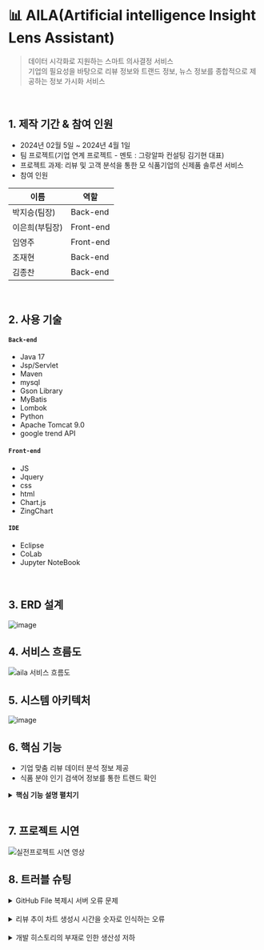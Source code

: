 # 📊 AILA(Artificial intelligence Insight Lens Assistant)
> 데이터 시각화로 지원하는 스마트 의사결정 서비스   
> 기업의 필요성을 바탕으로 리뷰 정보와 트랜드 정보, 뉴스 정보를 종합적으로 제공하는 정보 가시화 서비스   

</br>

## 1. 제작 기간 & 참여 인원
- 2024년 02월 5일 ~ 2024년 4월 1일
- 팀 프로젝트(기업 연계 프로젝트 - 멘토 : 그랑알파 컨설팅 김기현 대표)
- 프로젝트 과제: 리뷰 및 고객 분석을 통한 모 식품기업의 신제품 솔루션 서비스
- 참여 인원

| 이름 | 역할 |
|---|---|
| 박지승(팀장) |Back-end |
| 이은희(부팀장) |Front-end |
| 임영주 |Front-end |
| 조재현 |Back-end |
| 김종찬 |Back-end |


</br>

## 2. 사용 기술
#### `Back-end`
  - Java 17
  - Jsp/Servlet
  - Maven
  - mysql
  - Gson Library
  - MyBatis
  - Lombok
  - Python
  - Apache Tomcat 9.0
  - google trend API

#### `Front-end`
  - JS
  - Jquery
  - css
  - html
  - Chart.js
  - ZingChart

#### `IDE`
  - Eclipse
  - CoLab
  - Jupyter NoteBook

</br>

## 3. ERD 설계
![image](https://github.com/SMHRD-2021-KDT-AI-16/AILA-Repo/assets/152379672/bb46083e-1394-4c18-b856-33a8167c75c2)

## 4. 서비스 흐름도
![aila 서비스 흐름도](https://github.com/SMHRD-2021-KDT-AI-16/AILA-Repo/assets/144122046/0484eb6c-3681-4628-8512-50e72e8892e7)

## 5. 시스템 아키텍처
![image](https://github.com/SMHRD-2021-KDT-AI-16/AILA-Repo/assets/152379672/eadf7276-ea1a-44af-bd79-fc1b00dda354)

## 6. 핵심 기능
- 기업 맞춤 리뷰 데이터 분석 정보 제공
- 식품 분야 인기 검색어 정보를 통한 트렌드 확인


<details>
<summary><b>핵심 기능 설명 펼치기</b></summary>
<div markdown="1">

### 6.1. 식품 트렌드

![trend page](https://github.com/SMHRD-2021-KDT-AI-16/AILA-Repo/assets/144122046/cdc8154e-291a-4a37-9904-f375a142e829)
- 식품 인기검색어 TOP10과 인기검색어 관한 연관검색어 검색량 표시
  - 일간 인기검색어를 네이버 데이터랩 API에서 가져오고 그에 관련된 연관검색어 검색량을 데이터 베이스에 저장
  - 데이터 베이스에서 가져온 연관검색어 검색량을 ChartJS로 가시화
- Openweathermap API를 활용하여 전국 일기예보 구현(익일 0시 기준)

### 6.2. 리뷰 분석

<img src="https://github.com/SMHRD-2021-KDT-AI-16/AILA-Repo/assets/144122046/4c39e419-eb2c-46e1-8b08-00c0648414a6" width="450px"></img>
<img src="https://github.com/SMHRD-2021-KDT-AI-16/AILA-Repo/assets/144122046/48697310-9687-4d12-9301-40aab320e4cc" width="450px" height="231.7px"></img>
- 원하는 품목에 관한 리뷰데이터 분석결과를 차트로 가시화
- 자사몰/네이버/쿠팡 총 3개 채녈의 리뷰 분석 결과 비교 가능
  - ko-electra fine tuning을 활용하여 리뷰 데이터의 감정(긍정/부정) 분석을 진행
  - 긍정/부정 리뷰의 비율을 도넛 차트로 가시화
  - 월별 리뷰 갯수 추이를 통한 판매량 변화 분석
  - 긍정/부정 별 빈도수가 높은 키워드를 워드 클라우드와 막대 그래프로 시각화
  - 막대 그래프의 각 막대 클릭 시 해당 키워드가 포함된 전체 리뷰의 내용을 최대 3개 표시
    ![detail reviews](https://github.com/SMHRD-2021-KDT-AI-16/AILA-Repo/assets/144122046/2178f7d4-b90e-4d2f-829e-3f9a00938ab9)

### 6.3. 뉴스

![news page](https://github.com/SMHRD-2021-KDT-AI-16/AILA-Repo/assets/144122046/099d99ec-c320-45e5-b9d5-7a12cab483d2)
- 구글 API를 활용하여 일간 검색어 TOP10 표시
- 각 검색어 클릭 시 우측 화면에 해당 검색어 관련 뉴스 타이틀 TOP10을 표시
- 각 뉴스 타이틀 클릭 시 해당 기사로 이동

<!--  
### 6.2. 사용자 요청

- **기업의 필요성에 따른 리뷰 데이터 분석결과**
  - 기업이 원하는 품목에 관한 리뷰데이터 분석결과를 차트로 가시화<br>
    <img src="https://github.com/SMHRD-2021-KDT-AI-16/AILA-Repo/assets/152379672/4e5d5e6e-7e96-42e4-9858-3ba783664e1a" width="450px" height="300px" title="px(픽셀) 크기 설정"></img>
- **식품인기검색어TOP10과 인기검색어 관한 연관검색어 검색량 날씨API를 가시화**
  - Openweathermap에서 지방별 날씨를 시각화
  - 일간 인기검색어를 네이버API에서 가져오고 그에 관련된 연관검색어 검색량을 데이터 베이스에 저장
  - 데이터 베이스에서 가져온 연관검색어 검색량을 ChartJS로 가시화<br>
    <img src="https://github.com/SMHRD-2021-KDT-AI-16/AILA-Repo/assets/152379672/6ba65855-acca-48dc-a03f-e39d02b1b267" width="450px" height="300px" title="px(픽셀) 크기 설정"></img>
- **일간검색어TOP10과 검색어와관련된 뉴스링크**
  - 구글 API에서 일간 검색어 TOP10을 데이터 베이스에 저장
  - 데이터 베이스에서 일간 검색어 TOP10을 이용하여 네이버에 검색 후 뉴스 탭에서 뉴스 링크를 크롤링
  - 일간 검색어 TOP10 클릭시 해당 검색어 관련 뉴스 타이틀 TOP10을 가시화
  - 뉴스 타이틀 클릭시 해당 뉴스 페이지로 이동<br>
   <img src="https://github.com/SMHRD-2021-KDT-AI-16/AILA-Repo/assets/152379672/cd9b783f-1ecf-46f5-ab7b-2f30030e056f" width="450px" height="300px" title="px(픽셀) 크기 설정"></img>
### 6.3. Controller

- **요청 처리**
  - 화면에서 요청된 데이터 값을 Service로 전달해줍니다.

- **결과 응답**
  - Service 계층에서 넘어온 로직 처리 결과를 jsp로 전달해줍니다.

### 4.4. Service

- **JsonArray / text/plain 방식으로 데이터 변환** 
  - 데이터 베이스에서 받아온 데이터를 jsp파일에서 사용할 수 있게 하기 위해 데이터를 변환합니다.

### 4.5. DAO

-->

</div>
</details>

</br>

## 7. 프로젝트 시연
![실전프로젝트 시연 영상](https://github.com/SMHRD-2021-KDT-AI-16/AILA-Repo/assets/144122046/0808851f-6fb6-4c70-930e-4cbd25aff69b)

## 8. 트러블 슈팅
<details>
<summary>GitHub File 복제시 서버 오류 문제</summary>
<div markdown="1">
  
  - TomcatServer 삭제 후 Server 재설정으로 해결.
  
</div>
</details>

</br>
<details>
<summary>리뷰 추이 차트 생성시 시간을 숫자로 인식하는 오류</summary>
<div markdown="1">
  
  - 데이터베이스에서 가져온 String으로 되어있는 yyyy-mm 형식의 날짜를 request 객체에 담아 세션에 담는 경우
  - java script에서 사용을 할 때 문자열이 아닌 숫자로 인식을 하여 yyyy-mm의 형식이 아닌
  - yyyy숫자 빼기 mm의 형태로 인식을 하여 yyyy-mm의 날짜가 아닌 4자리 수의 숫자 형태로 나타남.
  - 이를 해결하기 위해 보내는 형식을 배열에 담는 것이 아닌 json형태로 키값에 따른 문자열로 받아오게 변경하는 형식으로 해결.
  
</div>
</details>
</br>
<details>
<summary> 개발 히스토리의 부재로 인한 생산성 저하</summary>
<div markdown="1">
  
  - 개발 중간중간 히스토리를 남기지 않고 진행을 하다가 오류가 생긴경우 히스토리가 없었기 때문에
  - 모든 코드를 뜯어보며 오류가 생성된 원인을 찾기위해 너무 많은 시간을 소요하여 개발일정을 맞추지 못하는 경우가 생김.
  - 특정 부분의 개발을 하였을 경우 작업 중간중간 히스토리를 남기는 작업을 진행
  - 히스토리를 남긴 이후로 생산성이 증가

</div>
</details>
<!--
## 6. 회고 / 느낀점
>
-->
